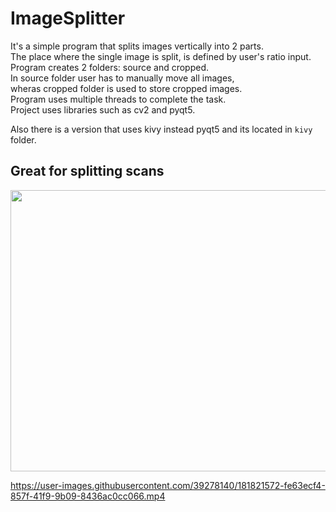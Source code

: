 # ImageSplitter  
It's a simple program that splits images vertically into 2 parts.  
The place where the single image is split, is defined by user's ratio input.  
Program creates 2 folders: source and cropped.  
In source folder user has to manually move all images,  
wheras cropped folder is used to store cropped images.  
Program uses multiple threads to complete the task.  
Project uses libraries such as cv2 and pyqt5. 

Also there is a version that uses kivy instead pyqt5 and its located in `kivy` folder.



## Great for splitting scans
<p float="left">
<img src="https://user-images.githubusercontent.com/39278140/180551386-86e4cb95-188a-4c50-bab3-011ab4c96435.png" height="450" width="600"  />
</p>







https://user-images.githubusercontent.com/39278140/181821572-fe63ecf4-857f-41f9-9b09-8436ac0cc066.mp4  















